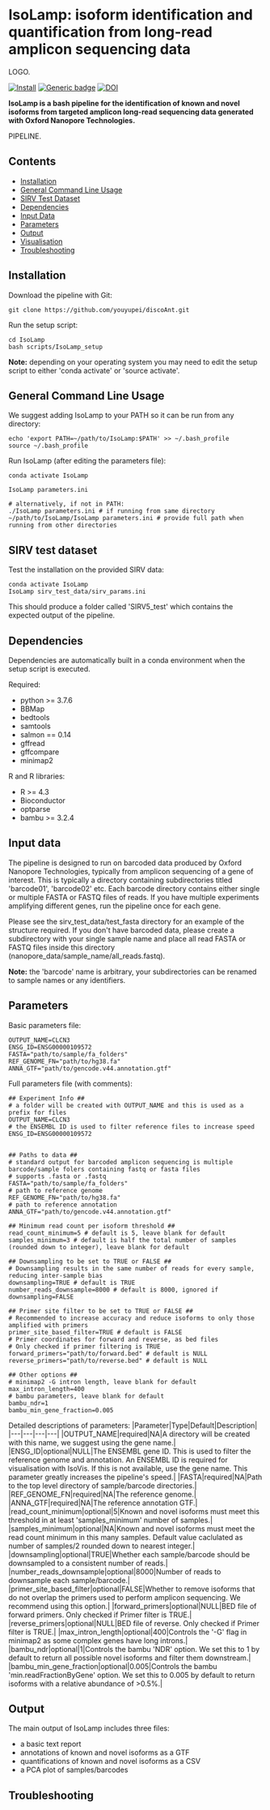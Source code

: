 # IsoLamp: isoform identification and quantification from long-read amplicon sequencing data

LOGO.

[![Install](https://img.shields.io/badge/Install-Github-brightgreen)](#installation)
[![Generic badge](https://img.shields.io/badge/Language-Bash-<COLOR>.svg)](https://shields.io/)
[![DOI](https://zenodo.org/badge/142873004.svg)](https://zenodo.org/badge/latestdoi/142873004)

**IsoLamp is a bash pipeline for the identification of known and novel isoforms from targeted amplicon long-read sequencing data generated with Oxford Nanopore Technologies.**

PIPELINE.

## Contents

- [Installation](#installation)
- [General Command Line Usage](#general-command-line-usage)
- [SIRV Test Dataset](#SIRV-test-dataset)
- [Dependencies](#dependencies)
- [Input Data](#input-data)
- [Parameters](#parameters)
- [Output](#Output)
- [Visualisation](#Visualisation)
- [Troubleshooting](#Troubleshooting)

## Installation

Download the pipeline with Git:
```
git clone https://github.com/youyupei/discoAnt.git
```

Run the setup script:
```
cd IsoLamp
bash scripts/IsoLamp_setup
```
**Note:** depending on your operating system you may need to edit the setup script to either 'conda activate' or 'source activate'.

## General Command Line Usage

We suggest adding IsoLamp to your PATH so it can be run from any directory:
```
echo 'export PATH=~/path/to/IsoLamp:$PATH' >> ~/.bash_profile
source ~/.bash_profile
```

Run IsoLamp (after editing the parameters file):
```
conda activate IsoLamp

IsoLamp parameters.ini 

# alternatively, if not in PATH:
./IsoLamp parameters.ini # if running from same directory
~/path/to/IsoLamp/IsoLamp parameters.ini # provide full path when running from other directories
```

## SIRV test dataset
Test the installation on the provided SIRV data:
```
conda activate IsoLamp
IsoLamp sirv_test_data/sirv_params.ini
```
This should produce a folder called 'SIRV5_test' which contains the expected output of the pipeline.

## Dependencies
Dependencies are automatically built in a conda environment when the setup script is executed.

Required:
  - python >= 3.7.6
  - BBMap
  - bedtools
  - samtools
  - salmon == 0.14
  - gffread
  - gffcompare
  - minimap2

  R and R libraries:
  - R >= 4.3
  - Bioconductor
  - optparse
  - bambu >= 3.2.4

## Input data
The pipeline is designed to run on barcoded data produced by Oxford Nanopore Technologies, typically from amplicon sequencing of a gene of interest. This is typically a directory containing subdirectories titled 'barcode01', 'barcode02' etc. Each barcode directory contains either single or multiple FASTA or FASTQ files of reads. If you have multiple experiments amplifying different genes, run the pipeline once for each gene.

Please see the sirv_test_data/test_fasta directory for an example of the structure required. If you don't have barcoded data, please create a subdirectory with your single sample name and place all read FASTA or FASTQ files inside this directory (nanopore_data/sample_name/all_reads.fastq).

**Note:** the 'barcode' name is arbitrary, your subdirectories can be renamed to sample names or any identifiers.

## Parameters
Basic parameters file:
```
OUTPUT_NAME=CLCN3
ENSG_ID=ENSG00000109572
FASTA="path/to/sample/fa_folders"
REF_GENOME_FN="path/to/hg38.fa"
ANNA_GTF="path/to/gencode.v44.annotation.gtf"
```
Full parameters file (with comments):
```
## Experiment Info ##
# a folder will be created with OUTPUT_NAME and this is used as a prefix for files
OUTPUT_NAME=CLCN3
# the ENSEMBL ID is used to filter reference files to increase speed
ENSG_ID=ENSG00000109572


## Paths to data ##
# standard output for barcoded amplicon sequencing is multiple barcode/sample folers containing fastq or fasta files
# supports .fasta or .fastq
FASTA="path/to/sample/fa_folders"
# path to reference genome 
REF_GENOME_FN="path/to/hg38.fa"
# path to reference annotation
ANNA_GTF="path/to/gencode.v44.annotation.gtf"

## Minimum read count per isoform threshold ##
read_count_minimum=5 # default is 5, leave blank for default
samples_minimum=3 # default is half the total number of samples (rounded down to integer), leave blank for default

## Downsampling to be set to TRUE or FALSE ##
# Downsampling results in the same number of reads for every sample, reducing inter-sample bias
downsampling=TRUE # default is TRUE
number_reads_downsample=8000 # default is 8000, ignored if downsampling=FALSE

## Primer site filter to be set to TRUE or FALSE ##
# Recommended to increase accuracy and reduce isoforms to only those amplified with primers
primer_site_based_filter=TRUE # default is FALSE
# Primer coordinates for forward and reverse, as bed files
# Only checked if primer filtering is TRUE
forward_primers="path/to/forward.bed" # default is NULL
reverse_primers="path/to/reverse.bed" # default is NULL

## Other options ##
# minimap2 -G intron length, leave blank for default
max_intron_length=400 
# bambu parameters, leave blank for default
bambu_ndr=1 
bambu_min_gene_fraction=0.005
```

Detailed descriptions of parameters:
|Parameter|Type|Default|Description| 
|---|---|---|---|
|OUTPUT_NAME|required|NA|A directory will be created with this name, we suggest using the gene name.|
|ENSG_ID|optional|NULL|The ENSEMBL gene ID. This is used to filter the reference genome and annotation. An ENSEMBL ID is required for visualisation with IsoVis. If this is not available, use the gene name. This parameter greatly increases the pipeline's speed.| 
|FASTA|required|NA|Path to the top level directory of sample/barcode directories.|
|REF_GENOME_FN|required|NA|The reference genome.|
|ANNA_GTF|required|NA|The reference annotation GTF.|
|read_count_minimum|optional|5|Known and novel isoforms must meet this threshold in at least 'samples_minimum' number of samples.|
|samples_minimum|optional|NA|Known and novel isoforms must meet the read count minimum in this many samples. Default value caclulated as number of samples/2 rounded down to nearest integer.|
|downsampling|optional|TRUE|Whether each sample/barcode should be downsampled to a consistent number of reads.|
|number_reads_downsample|optional|8000|Number of reads to downsample each sample/barcode.|
|primer_site_based_filter|optional|FALSE|Whether to remove isoforms that do not overlap the primers used to perform amplicon sequencing. We recommend using this option.|
|forward_primers|optional|NULL|BED file of forward primers. Only checked if Primer filter is TRUE.|
|reverse_primers|optional|NULL|BED file of reverse. Only checked if Primer filter is TRUE.|
|max_intron_length|optional|400|Controls the '-G' flag in minimap2 as some complex genes have long introns.|
|bambu_ndr|optional|1|Controls the bambu 'NDR' option. We set this to 1 by default to return all possible novel isoforms and filter them downstream.|
|bambu_min_gene_fraction|optional|0.005|Controls the bambu 'min.readFractionByGene' option. We set this to 0.005 by default to return isoforms with a relative abundance of >0.5%.|


## Output
The main output of IsoLamp includes three files:
  - a basic text report
  - annotations of known and novel isoforms as a GTF
  - quantifications of known and novel isoforms as a CSV
  - a PCA plot of samples/barcodes

## Troubleshooting

